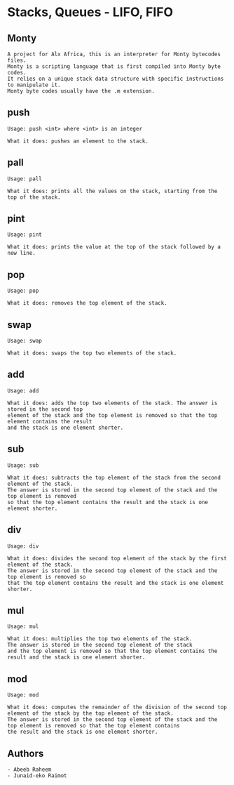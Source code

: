 # Stacks, Queues - LIFO, FIFO

## Monty
    A project for Alx Africa, this is an interpreter for Monty bytecodes files.
    Monty is a scripting language that is first compiled into Monty byte codes.
    It relies on a unique stack data structure with specific instructions to manipulate it.
    Monty byte codes usually have the .m extension.
## push
    Usage: push <int> where <int> is an integer

    What it does: pushes an element to the stack.

## pall
    Usage: pall

    What it does: prints all the values on the stack, starting from the top of the stack.

## pint
    Usage: pint

    What it does: prints the value at the top of the stack followed by a new line.

## pop
    Usage: pop

    What it does: removes the top element of the stack.

## swap
    Usage: swap

    What it does: swaps the top two elements of the stack.

## add
    Usage: add

    What it does: adds the top two elements of the stack. The answer is stored in the second top
    element of the stack and the top element is removed so that the top element contains the result
    and the stack is one element shorter.

## sub
    Usage: sub

    What it does: subtracts the top element of the stack from the second element of the stack.
    The answer is stored in the second top element of the stack and the top element is removed
    so that the top element contains the result and the stack is one element shorter.

## div
    Usage: div

    What it does: divides the second top element of the stack by the first element of the stack.
    The answer is stored in the second top element of the stack and the top element is removed so
    that the top element contains the result and the stack is one element shorter.

## mul
    Usage: mul

    What it does: multiplies the top two elements of the stack.
    The answer is stored in the second top element of the stack
    and the top element is removed so that the top element contains the result and the stack is one element shorter.

## mod
    Usage: mod

    What it does: computes the remainder of the division of the second top element of the stack by the top element of the stack.
    The answer is stored in the second top element of the stack and the top element is removed so that the top element contains
    the result and the stack is one element shorter.

## Authors

    - Abeeb Raheem
    - Junaid-eko Raimot
